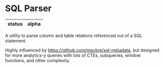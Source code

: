 SQL Parser
================

| **status** | alpha |
|------------|-------|

A utility to parse column and table relations referenced out of a SQL statement.

Highly influenced by https://github.com/macbre/sql-metadata, but designed for more analytics-y queries with lots of CTEs, subqueries, window functions, and other complexity.


